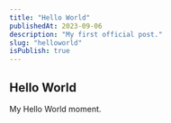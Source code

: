 ```yaml
---
title: "Hello World"
publishedAt: 2023-09-06
description: "My first official post."
slug: "helloworld"
isPublish: true
---
```


## Hello World

My Hello World moment.